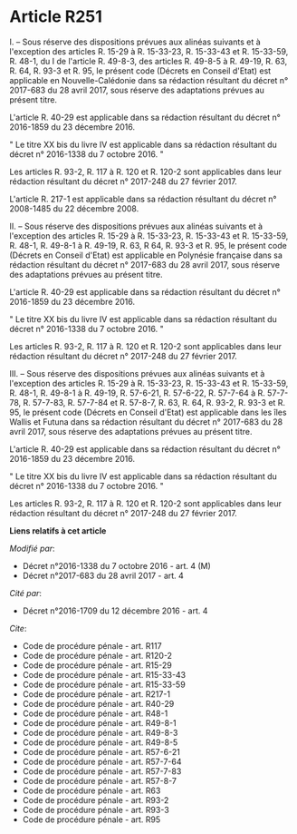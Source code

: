 # Article R251

I. – Sous réserve des dispositions prévues aux alinéas suivants et à l'exception des articles R. 15-29 à R. 15-33-23, R.
15-33-43 et R. 15-33-59, R. 48-1, du I de l'article R. 49-8-3, des articles R. 49-8-5 à R. 49-19, R. 63, R. 64, 
R. 93-3 et R. 95, le présent code (Décrets en Conseil d'Etat) est applicable en Nouvelle-Calédonie dans sa rédaction
résultant du décret n° 2017-683 du 28 avril 2017, sous réserve des adaptations prévues au présent titre.

L'article R. 40-29 est applicable dans sa rédaction résultant du décret n° 2016-1859 du 23 décembre 2016.

" Le titre XX bis du livre IV est applicable dans sa rédaction résultant du décret n° 2016-1338 du 7 octobre 2016. "

Les articles R. 93-2, R. 117 à R. 120 et R. 120-2 sont applicables dans leur rédaction résultant du décret n° 2017-248 du 27
février 2017.

L'article R. 217-1 est applicable dans sa rédaction résultant du décret n° 2008-1485 du 22 décembre 2008.

II. – Sous réserve des dispositions prévues aux alinéas suivants et à l'exception des articles R. 15-29 à R. 15-33-23, R.
15-33-43 et R. 15-33-59, R. 48-1, R. 49-8-1 à R. 49-19, R. 63, R 64, R. 93-3 et R. 95, le présent code (Décrets en Conseil
d'Etat) est applicable en Polynésie française dans sa rédaction résultant du décret n° 2017-683 du 28 avril 2017, sous
réserve des adaptations prévues au présent titre.

L'article R. 40-29 est applicable dans sa rédaction résultant du décret n° 2016-1859 du 23 décembre 2016.

" Le titre XX bis du livre IV est applicable dans sa rédaction résultant du décret n° 2016-1338 du 7 octobre 2016. "

Les articles R. 93-2, R. 117 à R. 120 et R. 120-2 sont applicables dans leur rédaction résultant du décret n° 2017-248 du 27
février 2017.

III. – Sous réserve des dispositions prévues aux alinéas suivants et à l'exception des articles R. 15-29 à R. 15-33-23, R.
15-33-43 et R. 15-33-59, R. 48-1, R. 49-8-1 à R. 49-19, R. 57-6-21, R. 57-6-22, R. 57-7-64 à R. 57-7-78, R. 57-7-83, R.
57-7-84 et R. 57-8-7, R. 63, R. 64, R. 93-2, R. 93-3 et R. 95, le présent code (Décrets en Conseil d'Etat) est applicable
dans les îles Wallis et Futuna dans sa rédaction résultant du décret n° 2017-683 du 28 avril 2017, sous réserve des
adaptations prévues au présent titre.

L'article R. 40-29 est applicable dans sa rédaction résultant du décret n° 2016-1859 du 23 décembre 2016.

" Le titre XX bis du livre IV est applicable dans sa rédaction résultant du décret n° 2016-1338 du 7 octobre 2016. "

Les articles R. 93-2, R. 117 à R. 120 et R. 120-2 sont applicables dans leur rédaction résultant du décret n° 2017-248 du 27
février 2017.

**Liens relatifs à cet article**

_Modifié par_:

  - Décret n°2016-1338 du 7 octobre 2016 - art. 4 (M)
  - Décret n°2017-683 du 28 avril 2017 - art. 4

_Cité par_:

  - Décret n°2016-1709 du 12 décembre 2016 - art. 4

_Cite_:

  - Code de procédure pénale - art. R117
  - Code de procédure pénale - art. R120-2
  - Code de procédure pénale - art. R15-29
  - Code de procédure pénale - art. R15-33-43
  - Code de procédure pénale - art. R15-33-59
  - Code de procédure pénale - art. R217-1
  - Code de procédure pénale - art. R40-29
  - Code de procédure pénale - art. R48-1
  - Code de procédure pénale - art. R49-8-1
  - Code de procédure pénale - art. R49-8-3
  - Code de procédure pénale - art. R49-8-5
  - Code de procédure pénale - art. R57-6-21
  - Code de procédure pénale - art. R57-7-64
  - Code de procédure pénale - art. R57-7-83
  - Code de procédure pénale - art. R57-8-7
  - Code de procédure pénale - art. R63
  - Code de procédure pénale - art. R93-2
  - Code de procédure pénale - art. R93-3
  - Code de procédure pénale - art. R95
